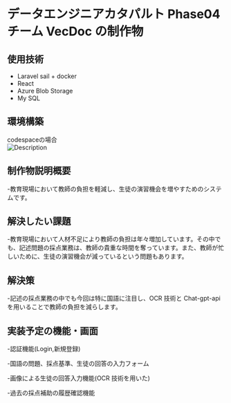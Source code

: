 # データエンジニアカタパルト Phase04 チーム VecDoc の制作物

## 使用技術
- Laravel sail + docker
- React
- Azure Blob Storage
- My SQL

## 環境構築
codespaceの場合  
<img src="{{ asset('imgs/codespace_route.png') }}" alt="Description">

## 制作物説明概要

-教育現場において教師の負担を軽減し、生徒の演習機会を増やすためのシステムです。

## 解決したい課題

-教育現場において人材不足により教師の負担は年々増加しています。その中でも、記述問題の採点業務は、教師の貴重な時間を奪っています。また、教師が忙しいために、生徒の演習機会が減っているという問題もあります。

## 解決策

-記述の採点業務の中でも今回は特に国語に注目し、OCR 技術と Chat-gpt-api を用いることで教師の負担を減らします。

## 実装予定の機能・画面

-認証機能(Login,新規登録)

-国語の問題、採点基準、生徒の回答の入力フォーム

-画像による生徒の回答入力機能(OCR 技術を用いた)

-過去の採点補助の履歴確認機能